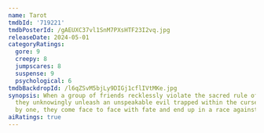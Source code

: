 ```yaml
---
name: Tarot
tmdbId: '719221'
tmdbPosterId: /gAEUXC37vl1SnM7PXsHTF23I2vq.jpg
releaseDate: 2024-05-01
categoryRatings:
  gore: 9
  creepy: 8
  jumpscares: 8
  suspense: 9
  psychological: 6
tmdbBackdropId: /l6qZSvM5bjLy9DIGj1cflIVtMKe.jpg
synopsis: When a group of friends recklessly violate the sacred rule of Tarot readings,
  they unknowingly unleash an unspeakable evil trapped within the cursed cards. One
  by one, they come face to face with fate and end up in a race against death.
aiRatings: true
---
```


